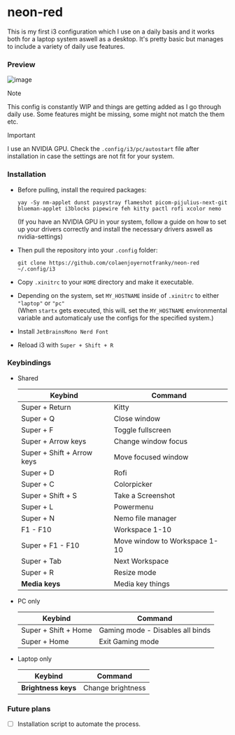 # neon-red 

This is my first i3 configuration which I use on a daily basis and it works both for a laptop system aswell as a desktop. It's pretty basic but manages to include a variety of daily use features.

### Preview

![image](https://github.com/user-attachments/assets/a5a55161-ee4a-4a1b-bcf9-0eddb2081df5)


> [!NOTE]
> This config is constantly WIP and things are getting added as I go through daily use. Some features might be missing, some might not match the them etc.

> [!IMPORTANT]
> I use an NVIDIA GPU. Check the `.config/i3/pc/autostart` file after installation in case the settings are not fit for your system.

### Installation 

* Before pulling, install the required packages:  
  ```
  yay -Sy nm-applet dunst pasystray flameshot picom-pijulius-next-git blueman-applet i3blocks pipewire feh kitty pactl rofi xcolor nemo
  ```
  (If you have an NVIDIA GPU in your system, follow a guide on how to set up your drivers correctly and install the necessary drivers aswell as nvidia-settings)

* Then pull the repository into your `.config` folder:
  ```
  git clone https://github.com/colaenjoyernotfranky/neon-red ~/.config/i3
  ```

* Copy `.xinitrc` to your `HOME` directory and make it executable.

* Depending on the system, set `MY_HOSTNAME` inside of `.xinitrc` to either `"laptop"` or `"pc"`  
  (When `startx` gets executed, this wilL set the `MY_HOSTNAME` environmental variable and automaticaly use the configs for the specified system.)

* Install `JetBrainsMono Nerd Font`

* Reload i3 with `Super + Shift + R`

### Keybindings

* Shared

  | Keybind | Command |
  | --- | --- |
  | Super + Return | Kitty |
  | Super + Q | Close window |
  | Super + F | Toggle fullscreen |
  | Super + Arrow keys | Change window focus |
  | Super + Shift + Arrow keys | Move focused window |
  | Super + D | Rofi |
  | Super + C | Colorpicker |
  | Super + Shift + S | Take a Screenshot |
  | Super + L | Powermenu |
  | Super + N | Nemo file manager |
  | F1 - F10 | Workspace 1-10 |
  | Super + F1 - F10 | Move window to Workspace 1-10 |
  | Super + Tab | Next Workspace |
  | Super + R | Resize mode |
  | **Media keys** | Media key things |
  

* PC only

  | Keybind | Command |
  | --- | --- |
  | Super + Shift + Home | Gaming mode - Disables all binds |
  | Super + Home | Exit Gaming mode |

* Laptop only

  | Keybind | Command |
  | --- | --- |
  | **Brightness keys** | Change brightness |

### Future plans

- [ ] Installation script to automate the process.

